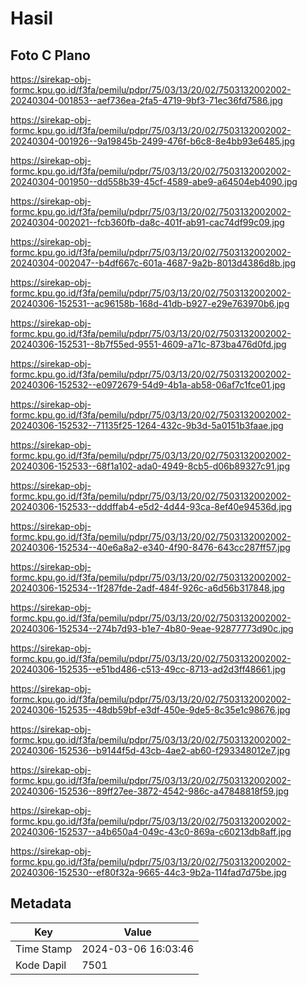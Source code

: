 # Hasil

## Foto C Plano

https://sirekap-obj-formc.kpu.go.id/f3fa/pemilu/pdpr/75/03/13/20/02/7503132002002-20240304-001853--aef736ea-2fa5-4719-9bf3-71ec36fd7586.jpg

https://sirekap-obj-formc.kpu.go.id/f3fa/pemilu/pdpr/75/03/13/20/02/7503132002002-20240304-001926--9a19845b-2499-476f-b6c8-8e4bb93e6485.jpg

https://sirekap-obj-formc.kpu.go.id/f3fa/pemilu/pdpr/75/03/13/20/02/7503132002002-20240304-001950--dd558b39-45cf-4589-abe9-a64504eb4090.jpg

https://sirekap-obj-formc.kpu.go.id/f3fa/pemilu/pdpr/75/03/13/20/02/7503132002002-20240304-002021--fcb360fb-da8c-401f-ab91-cac74df99c09.jpg

https://sirekap-obj-formc.kpu.go.id/f3fa/pemilu/pdpr/75/03/13/20/02/7503132002002-20240304-002047--b4df667c-601a-4687-9a2b-8013d4386d8b.jpg

https://sirekap-obj-formc.kpu.go.id/f3fa/pemilu/pdpr/75/03/13/20/02/7503132002002-20240306-152531--ac96158b-168d-41db-b927-e29e763970b6.jpg

https://sirekap-obj-formc.kpu.go.id/f3fa/pemilu/pdpr/75/03/13/20/02/7503132002002-20240306-152531--8b7f55ed-9551-4609-a71c-873ba476d0fd.jpg

https://sirekap-obj-formc.kpu.go.id/f3fa/pemilu/pdpr/75/03/13/20/02/7503132002002-20240306-152532--e0972679-54d9-4b1a-ab58-06af7c1fce01.jpg

https://sirekap-obj-formc.kpu.go.id/f3fa/pemilu/pdpr/75/03/13/20/02/7503132002002-20240306-152532--71135f25-1264-432c-9b3d-5a0151b3faae.jpg

https://sirekap-obj-formc.kpu.go.id/f3fa/pemilu/pdpr/75/03/13/20/02/7503132002002-20240306-152533--68f1a102-ada0-4949-8cb5-d06b89327c91.jpg

https://sirekap-obj-formc.kpu.go.id/f3fa/pemilu/pdpr/75/03/13/20/02/7503132002002-20240306-152533--dddffab4-e5d2-4d44-93ca-8ef40e94536d.jpg

https://sirekap-obj-formc.kpu.go.id/f3fa/pemilu/pdpr/75/03/13/20/02/7503132002002-20240306-152534--40e6a8a2-e340-4f90-8476-643cc287ff57.jpg

https://sirekap-obj-formc.kpu.go.id/f3fa/pemilu/pdpr/75/03/13/20/02/7503132002002-20240306-152534--1f287fde-2adf-484f-926c-a6d56b317848.jpg

https://sirekap-obj-formc.kpu.go.id/f3fa/pemilu/pdpr/75/03/13/20/02/7503132002002-20240306-152534--274b7d93-b1e7-4b80-9eae-92877773d90c.jpg

https://sirekap-obj-formc.kpu.go.id/f3fa/pemilu/pdpr/75/03/13/20/02/7503132002002-20240306-152535--e51bd486-c513-49cc-8713-ad2d3ff48661.jpg

https://sirekap-obj-formc.kpu.go.id/f3fa/pemilu/pdpr/75/03/13/20/02/7503132002002-20240306-152535--48db59bf-e3df-450e-9de5-8c35e1c98676.jpg

https://sirekap-obj-formc.kpu.go.id/f3fa/pemilu/pdpr/75/03/13/20/02/7503132002002-20240306-152536--b9144f5d-43cb-4ae2-ab60-f293348012e7.jpg

https://sirekap-obj-formc.kpu.go.id/f3fa/pemilu/pdpr/75/03/13/20/02/7503132002002-20240306-152536--89ff27ee-3872-4542-986c-a47848818f59.jpg

https://sirekap-obj-formc.kpu.go.id/f3fa/pemilu/pdpr/75/03/13/20/02/7503132002002-20240306-152537--a4b650a4-049c-43c0-869a-c60213db8aff.jpg

https://sirekap-obj-formc.kpu.go.id/f3fa/pemilu/pdpr/75/03/13/20/02/7503132002002-20240306-152530--ef80f32a-9665-44c3-9b2a-114fad7d75be.jpg


## Metadata

| Key        | Value               |
| ---------- | ------------------- |
| Time Stamp | 2024-03-06 16:03:46 |
| Kode Dapil | 7501                |




